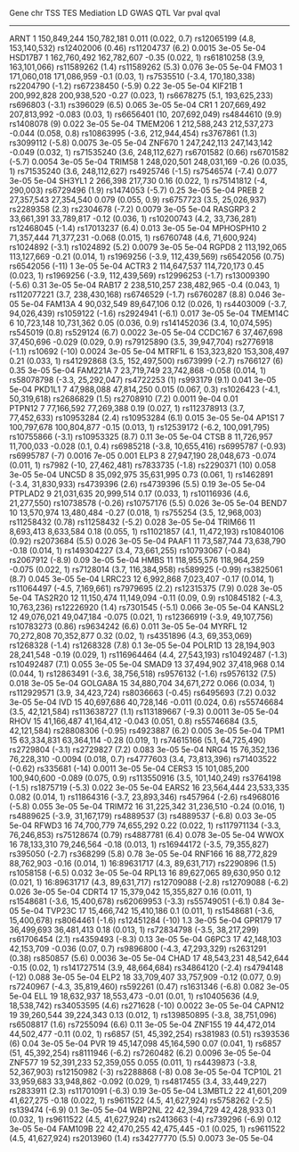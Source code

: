 

   Gene      chr       TSS           TES            Mediation                       LD                         GWAS                 QTL            Var     pval    qval  
----------- ----- ------------- ------------- ---------------------- --------------------------------- -------------------- -------------------- -------- ------- -------
   ARNT       1    150,849,244   150,782,181    0.011 (0.022, 0.7)     rs12065199 (4.8, 153,140,532)    rs12402006 (0.46)     rs11204737 (6.2)    0.0015   3e-05   5e-04 
  HSD17B7     1    162,760,492   162,782,607     -0.35 (0.022, 1)      rs61810258 (3.9, 163,101,066)     rs11589262 (1.4)     rs11589262 (5.3)    0.076    3e-05   5e-04 
   FMO3       1    171,060,018   171,086,959      -0.1 (0.03, 1)       rs7535510 (-3.4, 170,180,338)     rs2204790 (-1.2)    rs67238450 (-5.9)     0.22    3e-05   5e-04 
  KIF21B      1    200,992,828   200,938,520     -0.27 (0.023, 1)      rs6678275 (5.1, 193,625,233)      rs696803 (-3.1)       rs396029 (6.5)     0.065    3e-05   5e-04 
    CR1       1    207,669,492   207,813,992     -0.083 (0.03, 1)       rs6656401 (10, 207,692,049)      rs4844610 (9.9)       rs1408078 (9)      0.022    3e-05   5e-04 
  TMEM206     1    212,588,243   212,537,273   -0.044 (0.058, 0.8)    rs10863995 (-3.6, 212,944,454)     rs3767861 (1.3)      rs3099112 (-5.8)    0.0075   3e-05   5e-04 
  ZNF670      1    247,242,113   247,143,142    -0.049 (0.032, 1)      rs71535240 (3.6, 248,112,627)     rs6701582 (0.66)     rs6701582 (-5.7)    0.0054   3e-05   5e-04 
  TRIM58      1    248,020,501   248,031,169     -0.26 (0.035, 1)      rs71535240 (3.6, 248,112,627)     rs4925746 (-1.5)     rs7546574 (-7.4)    0.077    3e-05   5e-04 
  SH3YL1      2      266,398       217,730       0.16 (0.022, 1)       rs75141812 (-4,     290,003)      rs6729496 (1.9)      rs1474053 (-5.7)     0.25    3e-05   5e-04 
   PREB       2    27,357,543    27,354,540     0.079 (0.055, 0.9)     rs6757723 (3.5,  25,026,937)      rs2289358 (2.3)      rs2304678 (-7.2)    0.0079   3e-05   5e-04 
  RASGRP3     2    33,661,391    33,789,817      -0.12 (0.036, 1)      rs10200743 (4.2,  33,736,281)    rs12468045 (-1.4)     rs17013237 (6.4)    0.013    3e-05   5e-04 
 MPHOSPH10    2    71,357,444    71,377,231     -0.068 (0.015, 1)      rs6760748 (4.6,  71,600,924)      rs1024892 (-3.1)     rs1024892 (5.2)     0.0079   3e-05   5e-04 
   RGPD8      2    113,192,065   113,127,669     -0.21 (0.014, 1)      rs1969256 (-3.9, 112,439,569)     rs6542056 (0.75)     rs6542056 (-11)       1      3e-05   5e-04 
   ACTR3      2    114,647,537   114,720,173     0.45 (0.023, 1)       rs1969256 (-3.9, 112,439,569)    rs12996253 (-1.7)    rs13009390 (-5.6)     0.31    3e-05   5e-04 
   RAB17      2    238,510,257   238,482,965     -0.4 (0.043, 1)      rs112077221 (3.7, 238,430,168)     rs6746529 (-1.7)     rs6760287 (8.8)     0.046    3e-05   5e-04 
  FAM13A      4    90,032,549    89,647,106      0.12 (0.026, 1)       rs4403009 (-3.7,  94,026,439)     rs1059122 (-1.6)     rs2924941 (-6.1)    0.017    3e-05   5e-04 
  TMEM14C     6    10,723,148    10,731,362     0.05 (0.036, 0.9)     rs141452036 (3.4,  10,074,595)      rs545019 (0.8)       rs529124 (6.7)     0.0022   3e-05   5e-04 
  CCDC167     6    37,467,698    37,450,696    -0.029 (0.029, 0.9)     rs79125890 (3.5,  39,947,704)     rs2776918 (-1.1)      rs10692 (-10)      0.0024   3e-05   5e-04 
  MTRF1L      6    153,323,820   153,308,497     0.21 (0.033, 1)       rs41292868 (3.5, 152,497,500)     rs673999 (-2.7)        rs766127 (6)       0.35    3e-05   5e-04 
  FAM221A     7    23,719,749    23,742,868     -0.058 (0.014, 1)     rs58078798 (-3.3,  25,292,047)      rs4722253 (1)        rs993179 (9.1)     0.041    3e-05   5e-04 
  PKD1L1      7    47,988,088    47,814,250     0.015 (0.067, 0.3)     rs1026423 (-4.1,  50,319,618)     rs2686829 (1.5)      rs2708910 (7.2)     0.0011   9e-04   0.01  
  PTPN12      7    77,166,592    77,269,388      0.19 (0.027, 1)      rs112378913 (3.7,  77,452,633)     rs10953284 (2.4)     rs10953284 (6.1)    0.015    3e-05   5e-04 
   AP1S1      7    100,797,678   100,804,877     -0.15 (0.013, 1)     rs12539172 (-6.2, 100,091,795)    rs10755866 (-3.1)     rs10953325 (8.7)     0.11    3e-05   5e-04 
   CTSB       8    11,726,957    11,700,033     -0.028 (0.1, 0.4)      rs6985218 (-3.8,  10,655,416)    rs6995787 (-0.93)      rs6995787 (-7)     0.0016   7e-05   0.001 
   ELP3       8    27,947,190    28,048,673     -0.074 (0.011, 1)        rs7982 (-10,  27,462,481)       rs7833735 (-1.8)      rs2290371 (10)     0.058    3e-05   5e-04 
   UNC5D      8    35,092,975    35,631,995      0.73 (0.061, 1)       rs1462891 (-3.4,  31,830,933)     rs4739396 (2.6)      rs4739396 (5.5)      0.19    3e-05   5e-04 
  PTPLAD2     9    21,031,635    20,999,514      0.17 (0.033, 1)       rs10116936 (4.6,  21,277,550)    rs10738578 (-0.26)    rs10757176 (5.5)    0.026    3e-05   5e-04 
   BEND7     10    13,570,974    13,480,484      -0.27 (0.018, 1)       rs755254 (3.5,  12,968,003)     rs11258432 (0.78)    rs11258432 (-5.2)    0.028    3e-05   5e-04 
  TRIM66     11     8,693,413     8,633,584      0.18 (0.055, 1)       rs11021857 (4.1,  11,472,193)    rs10840106 (0.92)     rs2073684 (5.5)     0.026    3e-05   5e-04 
   PAAF1     11    73,587,744    73,638,790      -0.18 (0.014, 1)     rs149304227 (3.4,  73,661,255)    rs10793067 (-0.84)    rs2067912 (-8.9)     0.09    3e-05   5e-04 
   HMBS      11    118,955,576   118,964,259    -0.075 (0.022, 1)      rs7128014 (3.7, 116,384,958)      rs589925 (-0.99)     rs3825061 (8.7)     0.045    3e-05   5e-04 
  LRRC23     12     6,992,868     7,023,407      -0.17 (0.014, 1)     rs11064497 (-4.5,   7,169,661)     rs7979695 (2.2)      rs12315375 (7.9)    0.028    3e-05   5e-04 
  TAS2R20    12    11,150,474    11,149,094     -0.11 (0.09, 0.9)     rs10845182 (-4.3,  10,763,236)     rs12226920 (1.4)     rs7301545 (-5.1)    0.066    3e-05   5e-04 
  KANSL2     12    49,076,021    49,047,184     -0.075 (0.021, 1)     rs12366919 (-3.9,  49,107,756)    rs10783273 (0.86)     rs9634242 (6.6)     0.011    3e-05   5e-04 
   MYRFL     12    70,272,808    70,352,877       0.32 (0.02, 1)       rs4351896 (4.3,  69,353,069)      rs1268328 (-1.4)     rs1268328 (7.8)      0.1     3e-05   5e-04 
  POLR1D     13    28,194,903    28,241,548      -0.19 (0.029, 1)     rs116964464 (4.4,  27,543,193)    rs10492487 (-1.3)     rs10492487 (7.1)    0.055    3e-05   5e-04 
   SMAD9     13    37,494,902    37,418,968      0.14 (0.044, 1)      rs12863491 (-3.6,  38,756,518)     rs9576132 (-1.6)     rs9576132 (7.5)     0.018    3e-05   5e-04 
  GOLGA8A    15    34,880,704    34,671,272      0.066 (0.034, 1)     rs112929571 (3.9,  34,423,724)    rs8036663 (-0.45)     rs6495693 (7.2)     0.032    3e-05   5e-04 
    IVD      15    40,697,686    40,728,146    -0.011 (0.024, 0.6)     rs55746684 (3.5,  42,121,584)    rs113638727 (1.1)    rs113189667 (-9.3)   0.0011   3e-05   5e-04 
   RHOV      15    41,166,487    41,164,412    -0.043 (0.051, 0.8)     rs55746684 (3.5,  42,121,584)    rs28808306 (-0.95)    rs4923887 (6.2)     0.005    3e-05   5e-04 
   TPM1      15    63,334,831    63,364,114      -0.28 (0.019, 1)      rs74615166 (5.1,  64,725,490)     rs2729804 (-3.1)     rs2729827 (7.2)     0.083    3e-05   5e-04 
   NRG4      15    76,352,136    76,228,310    -0.0094 (0.018, 0.7)    rs4777603 (3.4,  73,813,396)     rs71403522 (-0.62)     rs335681 (-14)     0.0011   3e-05   5e-04 
   CERS3     15    101,085,200   100,940,600   -0.089 (0.075, 0.9)    rs113550916 (3.5, 101,140,249)     rs3764198 (-1.5)     rs1875719 (-5.3)    0.022    3e-05   5e-04 
   EARS2     16    23,564,444    23,533,335      0.082 (0.014, 1)     rs11864316 (-3.7,  23,893,346)     rs457964 (-2.6)      rs4968016 (-5.8)    0.055    3e-05   5e-04 
  TRIM72     16    31,225,342    31,236,510      -0.24 (0.016, 1)      rs4889625 (-3.9,  31,167,179)      rs4889537 (3)       rs4889537 (-6.8)     0.03    3e-05   5e-04 
   RFWD3     16    74,700,779    74,655,292      0.22 (0.022, 1)      rs117971134 (-3.3,  76,246,853)   rs75128674 (0.79)     rs4887781 (6.4)     0.078    3e-05   5e-04 
   WWOX      16    78,133,310    79,246,564      -0.18 (0.013, 1)     rs16944172 (-3.5,  79,355,827)     rs395050 (-2.7)       rs368299 (5.8)      0.78    3e-05   5e-04 
  RNF166     16    88,772,829    88,762,903      -0.16 (0.014, 1)     16:89631717 (4.3,  89,631,717)     rs2290896 (1.5)      rs1058158 (-6.5)    0.032    3e-05   5e-04 
   RPL13     16    89,627,065    89,630,950      0.12 (0.021, 1)      16:89631717 (4.3,  89,631,717)    rs12709088 (-2.8)    rs12709088 (-6.2)    0.026    3e-05   5e-04 
   CDRT4     17    15,379,042    15,355,827      0.16 (0.011, 1)       rs1548681 (-3.6,  15,400,678)    rs62069953 (-3.3)    rs55749051 (-6.1)     0.84    3e-05   5e-04 
  TVP23C     17    15,466,742    15,410,186       0.1 (0.011, 1)       rs1548681 (-3.6,  15,400,678)     rs8064461 (-1.6)     rs12451284 (-10)     1.3     3e-05   5e-04 
  GPR179     17    36,499,693    36,481,413      0.18 (0.013, 1)      rs72834798 (-3.5,  38,217,299)     rs61706454 (2.1)     rs4359493 (-8.3)     0.13    3e-05   5e-04 
   G6PC3     17    42,148,103    42,153,709     -0.036 (0.07, 0.7)     rs9896800 (-4.3,  47,293,329)     rs2631291 (0.38)      rs850857 (5.6)     0.0036   3e-05   5e-04 
   CHAD      17    48,543,231    48,542,644      -0.15 (0.02, 1)      rs141727514 (3.9,  48,664,684)    rs34864120 (-2.4)     rs4794148 (-12)     0.088    3e-05   5e-04 
   ELP2      18    33,709,407    33,757,909     -0.12 (0.077, 0.9)     rs7240967 (-4.3,  35,819,460)     rs592261 (0.47)      rs1631346 (-6.8)    0.082    3e-05   5e-04 
    ELL      19    18,632,937    18,553,473      -0.01 (0.01, 1)       rs10405636 (4.9,  18,538,742)     rs34053595 (4.6)      rs271628 (-10)     0.0022   3e-05   5e-04 
  CAPN12     19    39,260,544    39,224,343      0.13 (0.012, 1)      rs139850895 (-3.8,  38,751,096)    rs6508817 (1.6)      rs7255094 (6.6)      0.11    3e-05   5e-04 
  ZNF155     19    44,472,014    44,502,477      -0.11 (0.02, 1)         rs6857 (51,  45,392,254)        rs381983 (0.51)        rs393536 (6)       0.04    3e-05   5e-04 
    PVR      19    45,147,098    45,164,590      0.07 (0.041, 1)         rs6857 (51,  45,392,254)        rs8111946 (-6.2)     rs7260482 (6.2)     0.0096   3e-05   5e-04 
  ZNF577     19    52,391,233    52,359,055      0.055 (0.011, 1)      rs4439873 (-3.8,  52,367,903)     rs12150982 (-3)       rs2288868 (-8)      0.08    3e-05   5e-04 
  TCP10L     21    33,959,683    33,948,862     -0.092 (0.029, 1)      rs4817455 (3.4,  33,449,227)      rs2833911 (2.3)     rs11701091 (-6.3)     0.19    3e-05   5e-04 
  L3MBTL2    22    41,601,209    41,627,275      -0.18 (0.022, 1)      rs9611522 (4.5,  41,627,924)      rs5758262 (-2.5)     rs139474 (-6.9)      0.1     3e-05   5e-04 
  WBP2NL     22    42,394,729    42,428,933       0.1 (0.032, 1)       rs9611522 (4.5,  41,627,924)       rs2413663 (-4)      rs739296 (-6.9)      0.12    3e-05   5e-04 
  FAM109B    22    42,470,255    42,475,445      -0.1 (0.025, 1)       rs9611522 (4.5,  41,627,924)      rs2013960 (1.4)      rs34277770 (5.5)    0.0073   3e-05   5e-04 

